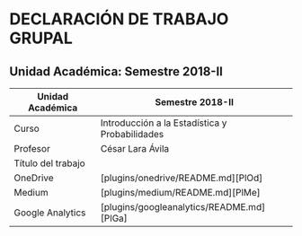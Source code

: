 # DECLARACIÓN DE TRABAJO GRUPAL
Unidad Académica:        Semestre 2018-II
----------------------------------------


| Unidad Académica  | Semestre 2018-II |
| ------ | ------ |
| Curso | Introducción a la Estadística y Probabilidades |
| Profesor | César Lara Ávila |
| Título del trabajo |  |
| OneDrive | [plugins/onedrive/README.md][PlOd] |
| Medium | [plugins/medium/README.md][PlMe] |
| Google Analytics | [plugins/googleanalytics/README.md][PlGa] |
